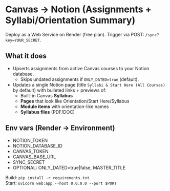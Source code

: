 # Canvas → Notion (Assignments + Syllabi/Orientation Summary)

Deploy as a Web Service on Render (free plan). Trigger via POST: `/sync?key=YOUR_SECRET`.

## What it does
- Upserts assignments from active Canvas courses to your Notion database.
  - Skips undated assignments if `ONLY_DATED=true` (default).
- Updates a single Notion page (title `Syllabi & Start Here (All Courses)` by default) with bulleted links + previews of:
  - Built-in Canvas **Syllabus**
  - **Pages** that look like Orientation/Start Here/Syllabus
  - **Module items** with orientation-like names
  - **Syllabus files** (PDF/DOC)

## Env vars (Render → Environment)
- NOTION_TOKEN
- NOTION_DATABASE_ID
- CANVAS_TOKEN
- CANVAS_BASE_URL
- SYNC_SECRET
- OPTIONAL: ONLY_DATED=true|false, MASTER_TITLE

Build: `pip install -r requirements.txt`  
Start: `uvicorn web:app --host 0.0.0.0 --port $PORT`
